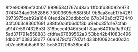 8f2e9099bef30b07
9996534f767d48ab
1ff0dfd36092e973
3743434ad0552866
73003695e588f5b1
9b8aa8cab17b426f
0973975ceb92a164
8fedd2e23ddbbc0d
67b340a6cf272440
34fc0b3c8360f69f
a88fb0c6fb6d0f3b
a9ebc35fd1e74fab
a9147e5974326b3f
318bcce4946d5d4f
8aab64010a9a97d2
5ad371791e558883
cfdfee97689562a3
53bb42b41083c496
1db00f1038358d77
66a1479cfd77d7af
d33bf00924ed0d24
c07ec68bb6a69f81
5c5801206538be43
